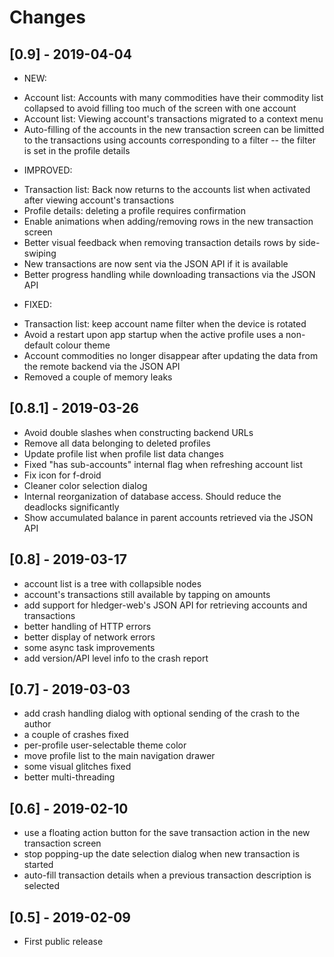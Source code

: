 # Changes

## [0.9] - 2019-04-04
 * NEW:
  - Account list: Accounts with many commodities have their commodity list collapsed to avoid  filling too much of the screen with one account
  - Account list: Viewing account's transactions migrated to a context menu
  - Auto-filling of the accounts in the new transaction screen can be limitted to the transactions using accounts corresponding to a filter -- the filter is set in the profile details
 * IMPROVED:
  - Transaction list: Back now returns to the accounts list when activated after viewing account's transactions
  - Profile details: deleting a profile requires confirmation
  - Enable animations when adding/removing rows in the new transaction screen
  - Better visual feedback when removing transaction details rows by side-swiping
  - New transactions are now sent via the JSON API if it is available
  - Better progress handling while downloading transactions via the JSON API
 * FIXED:
  - Transaction list: keep account name filter when the device is rotated
  - Avoid a restart upon app startup when the active profile uses a non-default colour theme
  - Account commodities no longer disappear after updating the data from the remote backend via the JSON API
  - Removed a couple of memory leaks

## [0.8.1] - 2019-03-26
 * Avoid double slashes when constructing backend URLs
 * Remove all data belonging to deleted profiles
 * Update profile list when profile list data changes
 * Fixed "has sub-accounts" internal flag when refreshing account list
 * Fix icon for f-droid
 * Cleaner color selection dialog
 * Internal reorganization of database access. Should reduce the deadlocks significantly
 * Show accumulated balance in parent accounts retrieved via the JSON API

## [0.8] - 2019-03-17
 - account list is a tree with collapsible nodes
 - account's transactions still available by tapping on amounts
 - add support for hledger-web's JSON API for retrieving accounts and transactions
 - better handling of HTTP errors
 - better display of network errors
 - some async task improvements
 - add version/API level info to the crash report

## [0.7] - 2019-03-03
 - add crash handling dialog with optional sending of the crash to the author
 - a couple of crashes fixed
 - per-profile user-selectable theme color
 - move profile list to the main navigation drawer
 - some visual glitches fixed
 - better multi-threading

## [0.6] - 2019-02-10
 - use a floating action button for the save transaction action in the new
   transaction screen
 - stop popping-up the date selection dialog when new transaction is started
 - auto-fill transaction details when a previous transaction description is
   selected

## [0.5] - 2019-02-09
 - First public release
